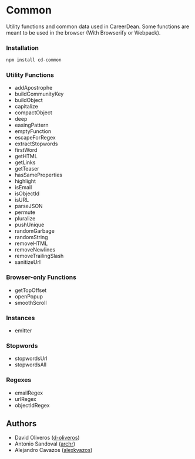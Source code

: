 # Common

Utility functions and common data used in CareerDean. Some functions are meant to be used in the browser (With Browserify or Webpack).

### Installation
```bash
npm install cd-common
```

### Utility Functions

- addApostrophe
- buildCommunityKey
- buildObject
- capitalize
- compactObject
- deep
- easingPattern
- emptyFunction
- escapeForRegex
- extractStopwords
- firstWord
- getHTML
- getLinks
- getTeaser
- hasSameProperties
- highlight
- isEmail
- isObjectId
- isURL
- parseJSON
- permute
- pluralize
- pushUnique
- randomGarbage
- randomString
- removeHTML
- removeNewlines
- removeTrailingSlash
- sanitizeUrl


### Browser-only Functions

- getTopOffset
- openPopup
- smoothScroll


### Instances

- emitter


### Stopwords

- stopwordsUrl
- stopwordsAll


### Regexes

- emailRegex
- urlRegex
- objectIdRegex


## Authors

- David Oliveros ([d-oliveros](https://github.com/d-oliveros))
- Antonio Sandoval ([archr](https://github.com/archr))
- Alejandro Cavazos ([alexkvazos](https://github.com/alexkvazos))
